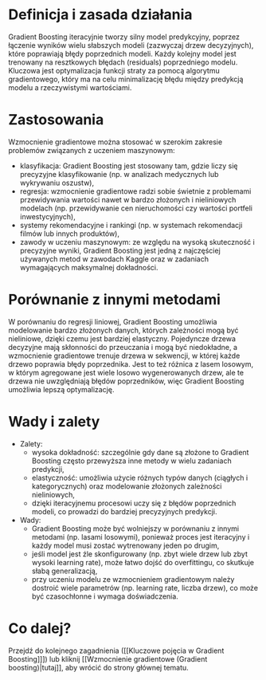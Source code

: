 # Definicja i zasada działania

Gradient Boosting iteracyjnie tworzy silny model predykcyjny, poprzez łączenie wyników wielu słabszych modeli (zazwyczaj drzew decyzyjnych), które poprawiają błędy poprzednich modeli. Każdy kolejny model jest trenowany na resztkowych błędach (residuals) poprzedniego modelu. Kluczowa jest optymalizacja funkcji straty za pomocą algorytmu gradientowego, który ma na celu minimalizację błędu między predykcją modelu a rzeczywistymi wartościami.

# Zastosowania

Wzmocnienie gradientowe można stosować w szerokim zakresie problemów związanych z uczeniem maszynowym:
- klasyfikacja: Gradient Boosting jest stosowany tam, gdzie liczy się precyzyjne klasyfikowanie (np. w analizach medycznych lub wykrywaniu oszustw),
- regresja: wzmocnienie gradientowe radzi sobie świetnie z problemami przewidywania wartości nawet w bardzo złożonych i nieliniowych modelach (np. przewidywanie cen nieruchomości czy wartości portfeli inwestycyjnych),
- systemy rekomendacyjne i rankingi (np. w systemach rekomendacji filmów lub innych produktów),
- zawody w uczeniu maszynowym: ze względu na wysoką skuteczność i precyzyjne wyniki, Gradient Boosting jest jedną z najczęściej używanych metod w zawodach Kaggle oraz w zadaniach wymagających maksymalnej dokładności.
# Porównanie z innymi metodami

W porównaniu do regresji liniowej, Gradient Boosting umożliwia modelowanie bardzo złożonych danych, których zależności mogą być nieliniowe, dzięki czemu jest bardziej elastyczny. Pojedyncze drzewa decyzyjne mają skłonności do przeuczania i mogą być niedokładne, a wzmocnienie gradientowe trenuje drzewa w sekwencji, w której każde drzewo poprawia błędy poprzednika. Jest to też różnica z lasem losowym, w którym agregowane jest wiele losowo wygenerowanych drzew, ale te drzewa nie uwzględniają błędów poprzedników, więc Gradient Boosting umożliwia lepszą optymalizację.

# Wady i zalety

- Zalety:
    - wysoka dokładność:  szczególnie gdy dane są złożone to Gradient Boosting często przewyższa inne metody w wielu zadaniach predykcji,
    - elastyczność: umożliwia użycie różnych typów danych (ciągłych i kategorycznych) oraz modelowanie złożonych zależności nieliniowych,
    - dzięki iteracyjnemu procesowi uczy się z błędów poprzednich modeli, co prowadzi do bardziej precyzyjnych predykcji.
- Wady:
    - Gradient Boosting może być wolniejszy w porównaniu z innymi metodami (np. lasami losowymi), ponieważ proces jest iteracyjny i każdy model musi zostać wytrenowany jeden po drugim,
    - jeśli model jest źle skonfigurowany (np. zbyt wiele drzew lub zbyt wysoki learning rate), może łatwo dojść do overfittingu, co skutkuje słabą generalizacją,
    - przy uczeniu modelu ze wzmocnieniem gradientowym należy dostroić wiele parametrów (np. learning rate, liczba drzew), co może być czasochłonne i wymaga doświadczenia.

# Co dalej?

Przejdź do kolejnego zagadnienia ([[Kluczowe pojęcia w Gradient Boosting]]]) lub kliknij [[Wzmocnienie gradientowe (Gradient boosting)|tutaj]], aby wrócić do strony głównej tematu.